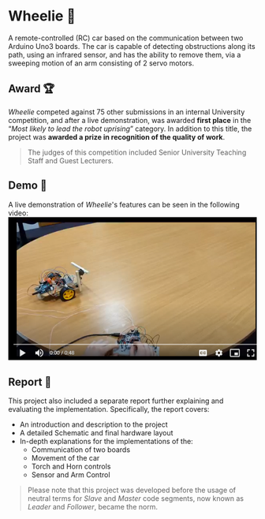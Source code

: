 # Wheelie 🚗
A remote-controlled (RC) car based on the communication between two Arduino Uno3 boards. The car is capable of detecting obstructions along its path, using an infrared sensor, and has the ability to remove them, via a sweeping motion of an arm consisting of 2 servo motors.

## Award 🏆
*Wheelie* competed against 75 other submissions in an internal University competition, and after a live demonstration, was awarded **first place** in the “*Most likely to lead the robot uprising*” category. In addition to this title, the project was **awarded a prize in recognition of the quality of work**.
> The judges of this competition included Senior University Teaching Staff and Guest Lecturers.

## Demo 🎥
A live demonstration of *Wheelie*'s features can be seen in the following video:
[![Watch a demonstration of the project](https://github.com/sg2295/Wheelie/blob/main/Images/Image%20of%20Wheelie.png)](https://drive.google.com/file/d/1z9_w8FyCgQKcVuqYKy2xbsiI9LDt_MON/view?usp=sharing)

## Report 📝
This project also included a separate report further explaining and evaluating the implementation. Specifically, the report covers:
- An introduction and description to the project
- A detailed Schematic and final hardware layout
- In-depth explanations for the implementations of the:
  - Communication of two boards
  - Movement of the car
  - Torch and Horn controls
  - Sensor and Arm Control
> Please note that this project was developed before the usage of neutral terms for *Slave* and *Master* code segments, now known as *Leader* and *Follower*, became the norm.
